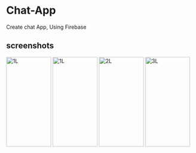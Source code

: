 # Chat-App
Create chat App,  Using Firebase 


## screenshots

<div> 
   <img src="https://user-images.githubusercontent.com/91871715/150702805-62bad21e-5f03-4001-8368-58e74b89c6bd.png" alt="1L" width="120" height="240">
  
  <img src="https://user-images.githubusercontent.com/91871715/150702708-e7d5ab77-87ff-4ea8-a67a-0480c7b49d6c.png" alt="1L" width="120" height="240">
  
  <img src="https://user-images.githubusercontent.com/91871715/150702734-e04179ce-ff7e-4c8b-b425-c8d76fd4c5d0.png" alt="2L"  width="120" height="240">
  
  <img src="https://user-images.githubusercontent.com/91871715/150702755-270868c6-5726-4936-b34c-a8aea5a02942.png" alt="3L" width="120" height="240">
  </div>

